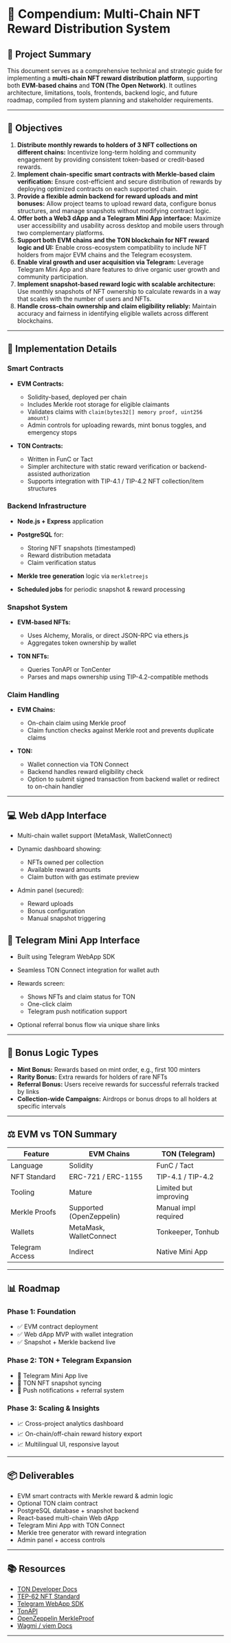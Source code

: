 # 📘 Compendium: Multi-Chain NFT Reward Distribution System

## 🧭 Project Summary

This document serves as a comprehensive technical and strategic guide for implementing a **multi-chain NFT reward distribution platform**, supporting both **EVM-based chains** and **TON (The Open Network)**. It outlines architecture, limitations, tools, frontends, backend logic, and future roadmap, compiled from system planning and stakeholder requirements.

---

## 🎯 Objectives

1. **Distribute monthly rewards to holders of 3 NFT collections on different chains:** Incentivize long-term holding and community engagement by providing consistent token-based or credit-based rewards.
2. **Implement chain-specific smart contracts with Merkle-based claim verification:** Ensure cost-efficient and secure distribution of rewards by deploying optimized contracts on each supported chain.
3. **Provide a flexible admin backend for reward uploads and mint bonuses:** Allow project teams to upload reward data, configure bonus structures, and manage snapshots without modifying contract logic.
4. **Offer both a Web3 dApp and a Telegram Mini App interface:** Maximize user accessibility and usability across desktop and mobile users through two complementary platforms.
5. **Support both EVM chains and the TON blockchain for NFT reward logic and UI:** Enable cross-ecosystem compatibility to include NFT holders from major EVM chains and the Telegram ecosystem.
6. **Enable viral growth and user acquisition via Telegram:** Leverage Telegram Mini App and share features to drive organic user growth and community participation.
7. **Implement snapshot-based reward logic with scalable architecture:** Use monthly snapshots of NFT ownership to calculate rewards in a way that scales with the number of users and NFTs.
8. **Handle cross-chain ownership and claim eligibility reliably:** Maintain accuracy and fairness in identifying eligible wallets across different blockchains.

---

## 🔧 Implementation Details

### Smart Contracts

* **EVM Contracts:**

  * Solidity-based, deployed per chain
  * Includes Merkle root storage for eligible claimants
  * Validates claims with `claim(bytes32[] memory proof, uint256 amount)`
  * Admin controls for uploading rewards, mint bonus toggles, and emergency stops

* **TON Contracts:**

  * Written in FunC or Tact
  * Simpler architecture with static reward verification or backend-assisted authorization
  * Supports integration with TIP-4.1 / TIP-4.2 NFT collection/item structures

### Backend Infrastructure

* **Node.js + Express** application
* **PostgreSQL** for:

  * Storing NFT snapshots (timestamped)
  * Reward distribution metadata
  * Claim verification status
* **Merkle tree generation** logic via `merkletreejs`
* **Scheduled jobs** for periodic snapshot & reward processing

### Snapshot System

* **EVM-based NFTs:**

  * Uses Alchemy, Moralis, or direct JSON-RPC via ethers.js
  * Aggregates token ownership by wallet

* **TON NFTs:**

  * Queries TonAPI or TonCenter
  * Parses and maps ownership using TIP-4.2-compatible methods

### Claim Handling

* **EVM Chains:**

  * On-chain claim using Merkle proof
  * Claim function checks against Merkle root and prevents duplicate claims

* **TON:**

  * Wallet connection via TON Connect
  * Backend handles reward eligibility check
  * Option to submit signed transaction from backend wallet or redirect to on-chain handler

---

## 💻 Web dApp Interface

* Multi-chain wallet support (MetaMask, WalletConnect)
* Dynamic dashboard showing:

  * NFTs owned per collection
  * Available reward amounts
  * Claim button with gas estimate preview
* Admin panel (secured):

  * Reward uploads
  * Bonus configuration
  * Manual snapshot triggering

## 📱 Telegram Mini App Interface

* Built using Telegram WebApp SDK
* Seamless TON Connect integration for wallet auth
* Rewards screen:

  * Shows NFTs and claim status for TON
  * One-click claim
  * Telegram push notification support
* Optional referral bonus flow via unique share links

---

## 💸 Bonus Logic Types

* **Mint Bonus:** Rewards based on mint order, e.g., first 100 minters
* **Rarity Bonus:** Extra rewards for holders of rare NFTs
* **Referral Bonus:** Users receive rewards for successful referrals tracked by links
* **Collection-wide Campaigns:** Airdrops or bonus drops to all holders at specific intervals

---

## ⚖️ EVM vs TON Summary

| Feature         | EVM Chains               | TON (Telegram)        |
| --------------- | ------------------------ | --------------------- |
| Language        | Solidity                 | FunC / Tact           |
| NFT Standard    | ERC-721 / ERC-1155       | TIP-4.1 / TIP-4.2     |
| Tooling         | Mature                   | Limited but improving |
| Merkle Proofs   | Supported (OpenZeppelin) | Manual impl required  |
| Wallets         | MetaMask, WalletConnect  | Tonkeeper, Tonhub     |
| Telegram Access | Indirect                 | Native Mini App       |

---

## 📊 Roadmap

### Phase 1: Foundation

* ✅ EVM contract deployment
* ✅ Web dApp MVP with wallet integration
* ✅ Snapshot + Merkle backend live

### Phase 2: TON + Telegram Expansion

* 🚧 Telegram Mini App live
* 🚧 TON NFT snapshot syncing
* 🚧 Push notifications + referral system

### Phase 3: Scaling & Insights

* 📈 Cross-project analytics dashboard
* 📈 On-chain/off-chain reward history export
* 📈 Multilingual UI, responsive layout

---

## 📦 Deliverables

* EVM smart contracts with Merkle reward & admin logic
* Optional TON claim contract
* PostgreSQL database + snapshot backend
* React-based multi-chain Web dApp
* Telegram Mini App with TON Connect
* Merkle tree generator with reward integration
* Admin panel + access controls

---

## 📚 Resources

* [TON Developer Docs](https://ton.org/docs)
* [TEP-62 NFT Standard](https://github.com/ton-blockchain/TEPs/blob/master/text/0062-nft-standard.md)
* [Telegram WebApp SDK](https://core.telegram.org/bots/webapps)
* [TonAPI](https://tonapi.io)
* [OpenZeppelin MerkleProof](https://docs.openzeppelin.com/contracts/4.x/api/utils#MerkleProof)
* [Wagmi / viem Docs](https://wagmi.sh/docs)

---
